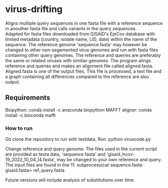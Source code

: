# virus-drifting 

Aligns multiple query sequences in one fasta file with a reference sequence in anouther fasta file and calls variants in the query sequences.  
Adapted for fasta files downloaded from GISAID's EpiCov database with limited metadata (country, isolate name, LID, date) within the name of 
the sequence. The reference genome 'sequence.fasta' may however be changed to other non-segemented virus genomes and run with fasta files
containing other query genomes. The reference and queries are preferably the same or related viruses with similiar genomes. The program alings reference and queries and makes an alignment file called aligned.fasta. Aligned.fasta is one of the output files. This file is processed, a text file and a graph containing all differences compared to the reference are also output. 

## Requirements 
Biopython:  conda install -c anaconda biopython
MAFFT aligner: conda install -c bioconda mafft

### How to run 
Git clone the repository to run with testdata.
Run: python viruscode.py 

Change reference and query genome: The files used in the current script are provided as testa data, 'sequence.fasta' and 'gisaid_hcov-19_2022_10_04_14.fasta', may be changed to your own reference and query. The input files are found in line 11: subprocess(cat sequence.fasta gisaid.fasta> ref_query.fasta 

Future versions will include analysis of substitutions over time.  
